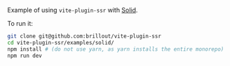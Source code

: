 Example of using `vite-plugin-ssr` with [Solid](https://www.solidjs.com/).

To run it:

```bash
git clone git@github.com:brillout/vite-plugin-ssr
cd vite-plugin-ssr/examples/solid/
npm install # (do not use yarn, as yarn installs the entire monorepo)
npm run dev
```
